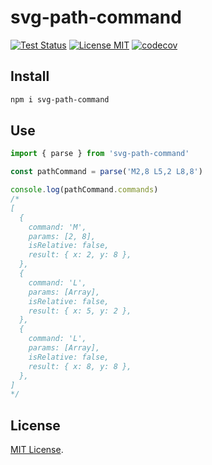 # svg-path-command

[![Test Status](https://github.com/kimulaco/svg-path-command/workflows/Test/badge.svg)](https://github.com/kimulaco/svg-path-command/actions)
[![License MIT](https://img.shields.io/badge/License-MIT-green.svg)](https://opensource.org/licenses/MIT)
[![codecov](https://codecov.io/gh/kimulaco/svg-path-command/branch/main/graph/badge.svg?token=SL63YJ6XQ0)](https://codecov.io/gh/kimulaco/svg-path-command)

## Install

```bash
npm i svg-path-command
```

## Use

```js
import { parse } from 'svg-path-command'

const pathCommand = parse('M2,8 L5,2 L8,8')

console.log(pathCommand.commands)
/*
[
  {
    command: 'M',
    params: [2, 8],
    isRelative: false,
    result: { x: 2, y: 8 },
  },
  {
    command: 'L',
    params: [Array],
    isRelative: false,
    result: { x: 5, y: 2 },
  },
  {
    command: 'L',
    params: [Array],
    isRelative: false,
    result: { x: 8, y: 8 },
  },
]
*/
```

## License

[MIT License](LICENSE).
